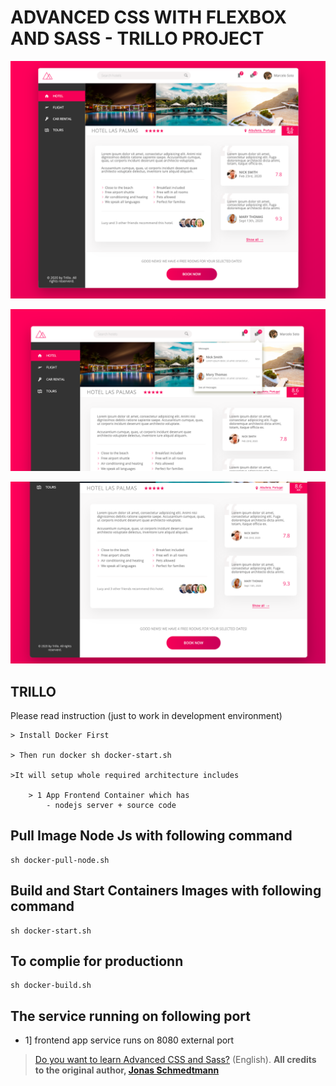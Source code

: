 # ADVANCED CSS WITH FLEXBOX AND SASS - TRILLO PROJECT

<p align="center"><img src="./screenshot/image-1.png" width="800"></p>
<p align="center"><img src="./screenshot/image-2.png" width="800"></p>
<p align="center"><img src="./screenshot/image-3.png" width="800"></p>

## TRILLO
Please read instruction (just to work in development environment)

    > Install Docker First

    > Then run docker sh docker-start.sh   

    >It will setup whole required architecture includes 

        > 1 App Frontend Container which has
            - nodejs server + source code
	  

## Pull Image Node Js  with following command
    sh docker-pull-node.sh

## Build and Start Containers Images with following command
    sh docker-start.sh

## To complie for productionn
    sh docker-build.sh


## The service running on following port

- 1] frontend app service runs on 8080 external port

> [Do you want to learn Advanced CSS and Sass?]</a> (English). **All credits to the original author, [Jonas Schmedtmann]**

[Do you want to learn Advanced CSS and Sass?]: <https://www.udemy.com/course/advanced-css-and-sass>

[Jonas Schmedtmann]: <https://twitter.com/jonasschmedtman>